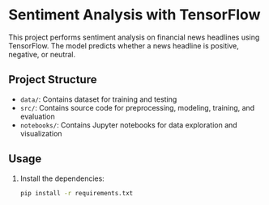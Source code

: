 # Sentiment Analysis with TensorFlow

This project performs sentiment analysis on financial news headlines using TensorFlow. The model predicts whether a news headline is positive, negative, or neutral.

## Project Structure
- `data/`: Contains dataset for training and testing
- `src/`: Contains source code for preprocessing, modeling, training, and evaluation
- `notebooks/`: Contains Jupyter notebooks for data exploration and visualization

## Usage
1. Install the dependencies:
   ```bash
   pip install -r requirements.txt
